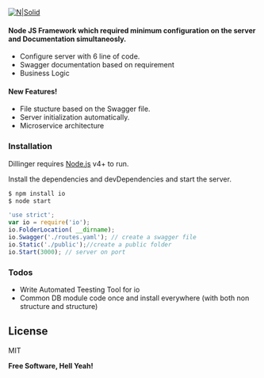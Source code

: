 [![N|Solid](https://cdn.dribbble.com/users/93467/screenshots/1838163/iojslogo_1x.png)](https://github.com/Vinayk93/io)

#### Node JS Framework which required minimum configuration on the server and Documentation simultaneosly.

  - Configure server with 6 line of code.
  - Swagger documentation based on requirement
  - Business Logic

#### New Features!

  - File stucture based on the Swagger file.
  - Server initialization automatically.
  - Microservice architecture

### Installation

Dillinger requires [Node.js](https://nodejs.org/) v4+ to run.

Install the dependencies and devDependencies and start the server.

```sh
$ npm install io
$ node start
```
```javascript
'use strict';
var io = require('io');
io.FolderLocation( __dirname);
io.Swagger('./routes.yaml'); // create a swagger file
io.Static('./public');//create a public folder
io.Start(3000); // server on port
```

### Todos

 - Write Automated Teesting Tool for io
 - Common DB module code once and install everywhere (with both non structure and structure)

License
----

MIT


**Free Software, Hell Yeah!**

[//]: # (These are reference links used in the body of this note and get stripped out when the markdown processor does its job. There is no need to format nicely because it shouldn't be seen. Thanks SO - http://stackoverflow.com/questions/4823468/store-comments-in-markdown-syntax)


   [dill]: <https://github.com/joemccann/dillinger>
   [git-repo-url]: <https://github.com/joemccann/dillinger.git>
   [john gruber]: <http://daringfireball.net>
   [df1]: <http://daringfireball.net/projects/markdown/>
   [markdown-it]: <https://github.com/markdown-it/markdown-it>
   [Ace Editor]: <http://ace.ajax.org>
   [node.js]: <http://nodejs.org>
   [Twitter Bootstrap]: <http://twitter.github.com/bootstrap/>
   [jQuery]: <http://jquery.com>
   [@tjholowaychuk]: <http://twitter.com/tjholowaychuk>
   [express]: <http://expressjs.com>
   [AngularJS]: <http://angularjs.org>
   [Gulp]: <http://gulpjs.com>

   [PlDb]: <https://github.com/joemccann/dillinger/tree/master/plugins/dropbox/README.md>
   [PlGh]: <https://github.com/joemccann/dillinger/tree/master/plugins/github/README.md>
   [PlGd]: <https://github.com/joemccann/dillinger/tree/master/plugins/googledrive/README.md>
   [PlOd]: <https://github.com/joemccann/dillinger/tree/master/plugins/onedrive/README.md>
   [PlMe]: <https://github.com/joemccann/dillinger/tree/master/plugins/medium/README.md>
   [PlGa]: <https://github.com/RahulHP/dillinger/blob/master/plugins/googleanalytics/README.md>
